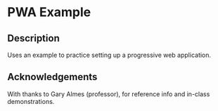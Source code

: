 # PWA Example

## Description
Uses an example to practice setting up a progressive web application.


## Acknowledgements
With thanks to Gary Almes (professor), for reference info and in-class demonstrations.
